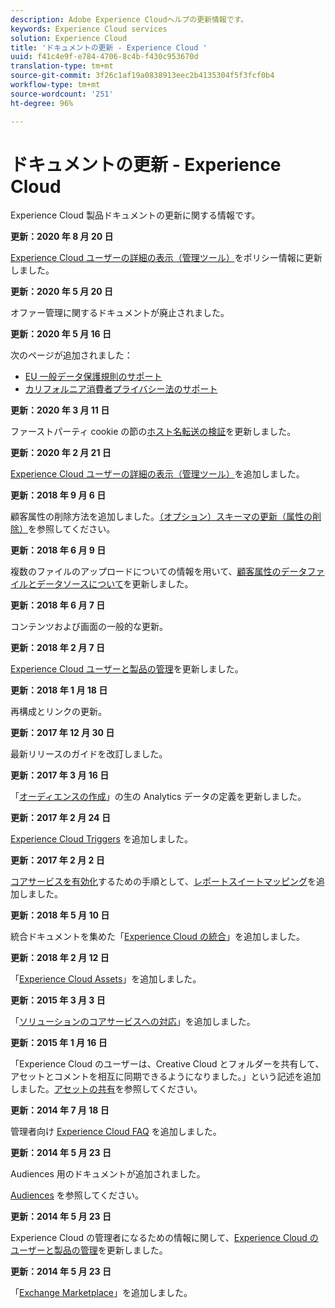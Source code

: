 ```yaml
---
description: Adobe Experience Cloudヘルプの更新情報です。
keywords: Experience Cloud services
solution: Experience Cloud
title: 'ドキュメントの更新 - Experience Cloud '
uuid: f41c4e9f-e784-4706-8c4b-f430c953670d
translation-type: tm+mt
source-git-commit: 3f26c1af19a0838913eec2b4135304f5f3fcf0b4
workflow-type: tm+mt
source-wordcount: '251'
ht-degree: 96%

---
```



# ドキュメントの更新 - Experience Cloud

Experience Cloud 製品ドキュメントの更新に関する情報です。

**更新：2020 年 8 月 20 日**

[Experience Cloud ユーザーの詳細の表示（管理ツール）](admin-getting-started/admin-tool-experience-cloud.md)をポリシー情報に更新しました。

**更新：2020 年 5 月 20 日**

オファー管理に関するドキュメントが廃止されました。

**更新：2020 年 5 月 16 日**

次のページが追加されました：

* [EU 一般データ保護規則のサポート](attributes/gdpr.md)
* [カリフォルニア消費者プライバシー法のサポート](attributes/ccpa.md)

**更新：2020 年 3 月 11 日**

ファーストパーティ cookie の節の[ホスト名転送の検証](cookies/cookies-first-party.md#validate)を更新しました。

**更新：2020 年 2 月 21 日**

[Experience Cloud ユーザーの詳細の表示（管理ツール）](admin-getting-started/admin-tool-experience-cloud.md)を追加しました。

**更新：2018 年 9 月 6 日**

顧客属性の削除方法を追加しました。[（オプション）スキーマの更新（属性の削除）](attributes/t-crs-usecase.md#task_6568898BB7C44A42ABFB86532B89063C)を参照してください。

**更新：2018 年 6 月 9 日**

複数のファイルのアップロードについての情報を用いて、[顧客属性のデータファイルとデータソースについて](attributes/crs-data-file.md#concept_DE908F362DF24172BFEF48E1797DAF19)を更新しました。

**更新：2018 年 6 月 7 日**

コンテンツおよび画面の一般的な更新。

**更新：2018 年 2 月 7 日**

[Experience Cloud ユーザーと製品の管理](admin-getting-started/admin-getting-started.md#topic_3FCB4099640647E3B2411ADBFCE81909)を更新しました。

**更新：2018 年 1 月 18 日**

再構成とリンクの更新。

**更新：2017 年 12 月 30 日**

最新リリースのガイドを改訂しました。

**更新：2017 年 3 月 16 日**

「[オーディエンスの作成](audience-library/t-audience-create.md#task_37F407F58BF9459493BB8E968CDFE737)」の生の Analytics データの定義を更新しました。

**更新：2017 年 2 月 24 日**

[Experience Cloud Triggers](activation/triggers.md#concept_887B30241B3E4DB0A2553B2996E2D4FB) を追加しました。

**更新：2017 年 2 月 2 日**

[コアサービスを有効化](core-services/core-services.md#concept_07ED1D5C64234E77976E6D572E78FB9C)するための手順として、[レポートスイートマッピング](core-services/core-services.md#concept_apg_zq2_rw)を追加しました。

**更新：2018 年 5 月 10 日**

統合ドキュメントを集めた「[Experience Cloud の統合](marketing-cloud-integrations.md#concept_9E6D3E37D1E3452E8CCCFA92AF034F90)」を追加しました。

**更新：2018 年 2 月 12 日**

「[Experience Cloud Assets](experience-cloud-assets/experience-cloud-assets.md#concept_DDA5224C907D4A4F817D795DA0ED64D0)」を追加しました。

**更新：2015 年 3 月 3 日**

「[ソリューションのコアサービスへの対応](core-services/core-services.md#concept_07ED1D5C64234E77976E6D572E78FB9C)」を追加しました。

**更新：2015 年 1 月 16 日**

「Experience Cloud のユーザーは、Creative Cloud とフォルダーを共有して、アセットとコメントを相互に同期できるようになりました。」という記述を追加しました。[アセットの共有](experience-cloud-assets/creative-cloud.md#concept_3E5A34C3459047D5965F900788A9BA68)を参照してください。

**更新：2014 年 7 月 18 日**

管理者向け [Experience Cloud FAQ](admin-getting-started/faq.md#concept_13219B4E51784577B6FF78AAA203DE91) を追加しました。

**更新：2014 年 5 月 23 日**

Audiences 用のドキュメントが追加されました。

[Audiences](audience-library/audience-library.md#topic_679810123CAA4E0CA4FA3417FB0100C7) を参照してください。

**更新：2014 年 5 月 23 日**

Experience Cloud の管理者になるための情報に関して、[Experience Cloud のユーザーと製品の管理](admin-getting-started/admin-getting-started.md#topic_3FCB4099640647E3B2411ADBFCE81909)を更新しました。

**更新：2014 年 5 月 23 日**

「[Exchange Marketplace](exchange.md#concept_E07F16F070544B82B56527A845C41D59)」を追加しました。
